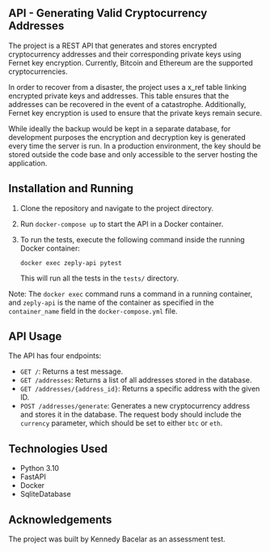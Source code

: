 ## API - Generating Valid Cryptocurrency Addresses 

The project is a REST API that generates and stores encrypted cryptocurrency addresses and their corresponding private keys using Fernet key encryption. Currently, Bitcoin and Ethereum are the supported cryptocurrencies.

In order to recover from a disaster, the project uses a x_ref table linking encrypted private keys and addresses. This table ensures that the addresses can be recovered in the event of a catastrophe. Additionally, Fernet key encryption is used to ensure that the private keys remain secure.

While ideally the backup would be kept in a separate database, for development purposes the encryption and decryption key is generated every time the server is run. In a production environment, the key should be stored outside the code base and only accessible to the server hosting the application.

## Installation and Running

1. Clone the repository and navigate to the project directory.

2. Run `docker-compose up` to start the API in a Docker container.

3. To run the tests, execute the following command inside the running Docker container:

    ```
    docker exec zeply-api pytest
    ```

    This will run all the tests in the `tests/` directory.

Note: The `docker exec` command runs a command in a running container, and `zeply-api` is the name of the container as specified in the `container_name` field in the `docker-compose.yml` file.

## API Usage

The API has four endpoints:

- `GET /`: Returns a test message.
- `GET /addresses`: Returns a list of all addresses stored in the database.
- `GET /addresses/{address_id}`: Returns a specific address with the given ID.
- `POST /addresses/generate`: Generates a new cryptocurrency address and stores it in the database. The request body should include the `currency` parameter, which should be set to either `btc` or `eth`.

## Technologies Used

- Python 3.10
- FastAPI
- Docker
- SqliteDatabase

## Acknowledgements

The project was built by Kennedy Bacelar as an assessment test.
